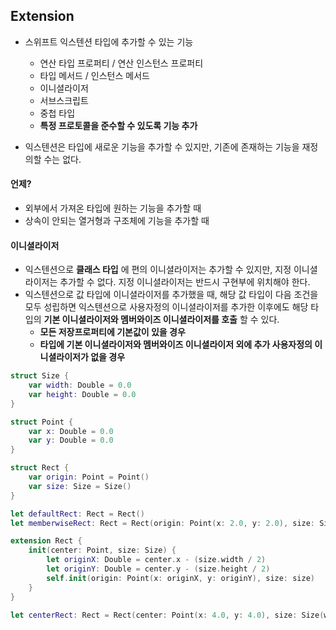 ## Extension

* 스위프트 익스텐션 타입에 추가할 수 있는 기능
	- 연산 타입 프로퍼티 / 연산 인스턴스 프로퍼티
	- 타입 메서드 / 인스턴스 메서드
	- 이니셜라이저
	- 서브스크립트
	- 중첩 타입
	- **특정 프로토콜을 준수할 수 있도록 기능 추가**

* 익스텐션은 타입에 새로운 기능을 추가할 수 있지만, 기존에 존재하는 기능을 재정의할 수는 없다.

#### 언제?
* 외부에서 가져온 타입에 원하는 기능을 추가할 때
* 상속이 안되는 열거형과 구조체에 기능을 추가할 때

#### 이니셜라이저
* 익스텐션으로 __클래스 타입__ 에 편의 이니셜라이저는 추가할 수 있지만, 지정 이니셜라이저는 추가할 수 없다. 지정 이니셜라이저는 반드시 구현부에 위치해야 한다.
* 익스텐션으로 값 타입에 이니셜라이저를 추가했을 때, 해당 값 타입이 다음 조건을 모두 성립하면 익스텐션으로 사용자정의 이니셜라이저를 추가한 이후에도 해당 타입의 __기본 이니셜라이저와 멤버와이즈 이니셜라이저를 호출__ 할 수 있다.
	- __모든 저장프로퍼티에 기본값이 있을 경우__
	- __타입에 기본 이니셜라이저와 멤버와이즈 이니셜라이저 외에 추가 사용자정의 이니셜라이저가 없을 경우__

```swift
struct Size {
    var width: Double = 0.0
    var height: Double = 0.0
}

struct Point {
    var x: Double = 0.0
    var y: Double = 0.0
}

struct Rect {
    var origin: Point = Point()
    var size: Size = Size()
}

let defaultRect: Rect = Rect()
let memberwiseRect: Rect = Rect(origin: Point(x: 2.0, y: 2.0), size: Size(width: 5.0, height: 5.0))

extension Rect {
    init(center: Point, size: Size) {
        let originX: Double = center.x - (size.width / 2)
        let originY: Double = center.y - (size.height / 2)
        self.init(origin: Point(x: originX, y: originY), size: size)
    }
}

let centerRect: Rect = Rect(center: Point(x: 4.0, y: 4.0), size: Size(width: 3.0, height: 3.0))

```
